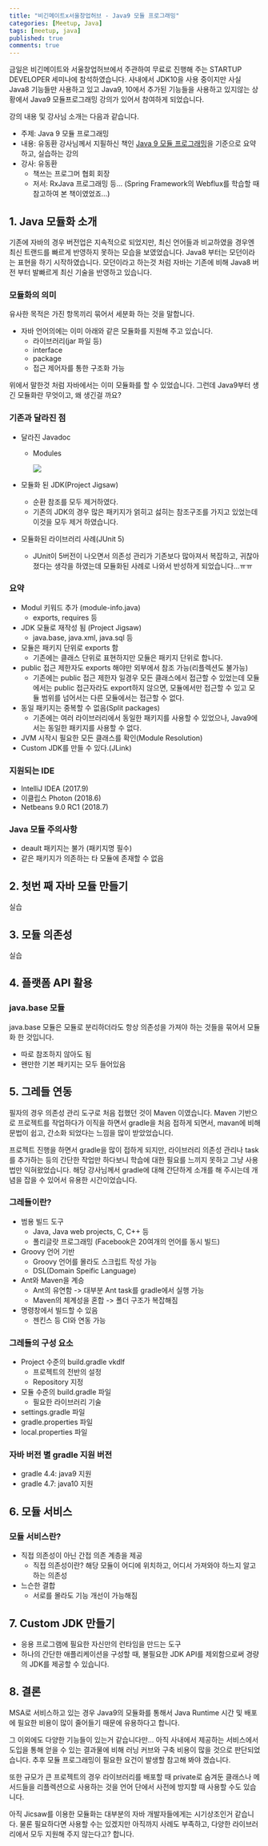 ```yaml
---
title: "비긴메이트x서울창업허브 - Java9 모듈 프로그래밍"
categories: [Meetup, Java]
tags: [meetup, java]
published: true
comments: true
---
```


 

금일은 비긴메이트와 서울창업허브에서 주관하여 무료로 진행해 주는 STARTUP DEVELOPER 세미나에 참석하였습니다. 사내에서 JDK10을 사용 중이지만 사실 Java8 기능들만 사용하고 있고 Java9, 10에서 추가된 기능들을 사용하고 있지않는 상황에서 Java9 모듈프로그래밍 강의가 있어서 참여하게 되었습니다.



강의 내용 및 강사님 소개는 다음과 같습니다.

- 주제: Java 9 모듈 프로그래밍
- 내용: 유동환 강사님께서 지필하신 책인 [Java 9 모듈 프로그래밍](http://www.aladin.co.kr/shop/wproduct.aspx?ItemId=143089570)을 기준으로 요약하고, 실습하는 강의
- 강사: 유동환
  - 책쓰는 프로그머 협회 회장
  - 저서: RxJava 프로그래밍 등... (Spring Framework의 Webflux를 학습할 때 참고하여 본 책이였었죠...)



## 1. Java 모듈화 소개

기존에 자바의 경우 버전업은 지속적으로 되었지만, 최신 언어들과 비교하였을 경우엔 최신 트랜드를 빠르게 반영하지 못하는 모습을 보였었습니다. Java8 부터는 모던이라는 표현을 하기 시작하였습니다. 모던이라고 하는것 처럼 자바는 기존에 비해 Java8 버전 부터 발빠르게 최신 기술을 반영하고 있습니다.



### 모듈화의 의미

유사한 목적은 가진 항목끼리 묶어서 세분화 하는 것을 말합니다.

- 자바 언어의에는 이미 아래와 같은 모듈화를 지원해 주고 있습니다.
  - 라이브러리(jar 파일 등)
  - interface
  - package
  - 접근 제어자를 통한 구조화 가능

위에서 말한것 처럼 자바에서는 이미 모듈화를 할 수 있었습니다. 그런데 Java9부터 생긴 모듈화란 무엇이고, 왜 생긴걸 까요?



### 기존과 달라진 점

- 달라진 Javadoc

  - Modules

    ![](/images/2018/0808_01_01.png)	

- 모듈화 된 JDK(Project Jigsaw)

  - 순환 참조를 모두 제거하였다.
  - 기존의 JDK의 경우 많은 패키지가 얽히고 섫히는 참조구조를 가지고 있었는데 이것을 모두 제거 하였습니다.

- 모듈화된 라이브러리 사례(JUnit 5)

  - JUnit이 5버전이 나오면서 의존성 관리가 기존보다 많아져서 복잡하고, 귀찮아졌다는 생각을 하였는데 모듈화된 사례로 나와서 반성하게 되었습니다...ㅠㅠ

### 요약

- Modul 키워드 추가 (module-info.java)
  - exports, requires 등
- JDK 모듈로 재작성 됨 (Project Jigsaw)
  - java.base, java.xml, java.sql 등
- 모듈은 패키지 단위로 exports 함
  - 기존에는 클래스 단위로 표현하지만 모듈은 패키지 단위로 합니다.
- public 접근 제한자도 exports 해야만 외부에서 참조 가능(리플렉션도 불가능)
  - 기존에는 public 접근 제한자 일경우 모든 클래스에서 접근할 수 있었는데 모듈에서는 public 접근자라도 export하지 않으면, 모듈에서만 접근할 수 있고 모듈 범위를 넘어서는 다른 모듈에서는 접근할 수 없다.
- 동일 패키지는 중복할 수 없음(Split packages)
  - 기존에는 여러 라이브러리에서 동일한 패키지를 사용할 수 있었으나, Java9에서는 동일한 패키지를 사용할 수 없다.
- JVM 시작시 필요한 모든 클래스를 확인(Module Resolution)
- Custom JDK를 만들 수 있다.(JLink)



### 지원되는 IDE

- IntelliJ IDEA (2017.9)
- 이클립스 Photon (2018.6)
- Netbeans 9.0 RC1 (2018.7)

### Java 모듈 주의사항

- deault 패키지는 불가 (패키지명 필수)
- 같은 패키지가 의존하는 타 모듈에 존재할 수 없음



## 2. 첫번 째 자바 모듈 만들기

실습



## 3. 모듈 의존성

실습



## 4. 플랫폼 API 활용

### java.base 모듈

java.base 모듈은 모듈로 분리하더라도 항상 의존성을 가져야 하는 것들을 묶어서 모듈화 한 것입니다.



- 따로 참조하지 않아도 됨
- 왠만한 기본 패키지는 모두 들어있음



## 5. 그레들 연동

필자의 경우 의존성 관리 도구로 처음 접했던 것이 Maven 이였습니다. Maven 기반으로 프로젝트를 작업하다가 이직을 하면서 gradle을 처음 접하게 되면서, mavan에 비해 문법이 쉽고, 간소화 되었다는 느낌을 많이 받았었습니다.

프로젝트 진행을 하면서 gradle을 많이 접하게 되지만, 라이브러리 의존성 관리나 task를 추가하는 등의 간단한 작업만 하다보니 학습에 대한 필요를 느끼지 못하고 그냥 사용법만 익혀왔었습니다. 해당 강사님께서 gradle에 대해 간단하게 소개를 해 주시는데 개념을 잡을 수 있어서 유용한 시간이었습니다.

### 그레들이란?

- 범용 빌드 도구
  - Java, Java web projects, C, C++ 등
  - 폴리글랏 프로그래밍 (Facebook은 20여개의 언어를 동시 빌드)
- Groovy 언어 기반
  - Groovy 언어를 몰라도 스크립트 작성 가능
  - DSL(Domain Speific Language)
- Ant와 Maven을 계승
  - Ant의 유연함 -> 대부분 Ant task를 gradle에서 실행 가능
  - Maven의 체계성을 혼합 -> 폴더 구조가 복잡해짐
- 명령창에서 빌드할 수 있음
  - 젠킨스 등 CI와 연동 가능



### 그레들의 구성 요소

- Project 수준의 build.gradle vkdlf
  - 프로젝트의 전반의 설정
  - Repository 지정
- 모듈 수준의 build.gradle 파일
  - 필요한 라이브러리 기술
- settings.gradle 파일
- gradle.properties 파일
- local.properties 파일



### 자바 버전 별 gradle 지원 버전

- gradle 4.4: java9 지원
- gradle 4.7: java10 지원



## 6. 모듈 서비스

### 모듈 서비스란?

- 직접 의존성이 아닌 간접 의존 계층을 제공
  - 직접 의존성이란? 해당 모듈이 어디에 위치하고, 어디서 가져와야 하느지 알고 하는 의존성
- 느슨한 결합
  - 서로를 몰라도 기능 개선이 가능해짐



## 7. Custom JDK 만들기

- 응용 프로그램에 필요한 자신만의 런타임을 만드는 도구
- 하나의 간단한 애플리케이션을 구성할 때, 불필요한 JDK API를 제외함으로써 경량의 JDK를 제공할 수 있습니다.



## 8. 결론

MSA로 서비스하고 있는 경우 Java9의 모듈화를 통해서 Java Runtime 시간 및 배포에 필요한 비용이 많이 줄어들기 때문에 유용하다고 합니다.

그 이외에도 다양한 기능들이 있는거 같습니다만... 아직 사내에서 제공하는 서비스에서 도입을 통해 얻을 수 있는 결과물에 비해 러닝 커브와 구축 비용이 많을 것으로 판단되었습니다. 추후 모듈 프로그래밍이 필요한 요건이 발생할 참고해 봐야 겠습니다. 

또한 규모가 큰 프로젝트의 경우 라이브러리를 배포할 때 private로 숨겨둔 클래스나 메서드들을 리플렉션으로 사용하는 것을 언어 단에서 사전에 방지할 때 사용할 수도 있습니다.

아직 Jicsaw를 이용한 모듈화는 대부분의 자바 개발자들에게는 시기상조인거 같습니다. 물론 필요하다면 사용할 수는 있겠지만 아직까지 사례도 부족하고, 다양한 라이브러리에서 모두 지원해 주지 않는다고? 합니다.

